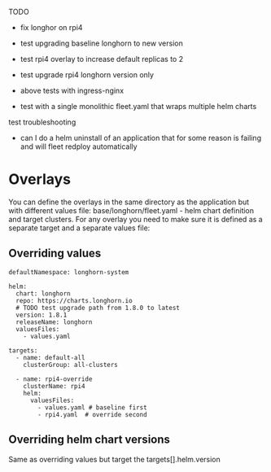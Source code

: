 TODO

- fix longhor on rpi4
- test upgrading baseline longhorn to new version
- test rpi4 overlay to increase default replicas to 2
- test upgrade rpi4 longhorn version only

- above tests with ingress-nginx

- test with a single monolithic fleet.yaml that wraps multiple helm charts

test troubleshooting
- can I do a helm uninstall of an application that for some reason is failing and will fleet redploy automatically


# Overlays
You can define the overlays in the same directory as the application but with different values file:
base/longhorn/fleet.yaml - helm chart definition and target clusters. For any overlay you need to make sure it is defined as a separate target and a separate values file:


## Overriding values 
```
defaultNamespace: longhorn-system

helm:
  chart: longhorn
  repo: https://charts.longhorn.io
  # TODO test upgrade path from 1.8.0 to latest
  version: 1.8.1
  releaseName: longhorn
  valuesFiles:
    - values.yaml

targets:
  - name: default-all
    clusterGroup: all-clusters
  
  - name: rpi4-override
    clusterName: rpi4
    helm:
      valuesFiles:
        - values.yaml # baseline first
        - rpi4.yaml  # override second
```

## Overriding helm chart versions
Same as overriding values but target the targets[].helm.version
```

```

